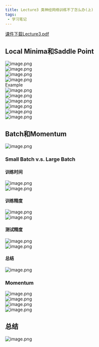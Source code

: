 ```yaml
---
title: Lecture3 类神经网络训练不了怎么办(上)
tags:
 - 学习笔记
---
```




[课件下载Lecture3.pdf](https://speech.ee.ntu.edu.tw/~hylee/ml/ml2021-course-data/small-gradient-v7.pdf)

## Local Minima和Saddle Point
![image.png](https://yeyi0003.oss-cn-hangzhou.aliyuncs.com/1705134077809-196aa264-3c7f-4bf0-923c-ed51b65e776e.png)<br />![image.png](https://yeyi0003.oss-cn-hangzhou.aliyuncs.com/1705134335034-72dc2f99-9116-44e8-b4cd-3c3747e658de.png)<br />![image.png](https://yeyi0003.oss-cn-hangzhou.aliyuncs.com/1705134501175-e6b1d2e3-82af-4a49-b669-657acbfd11bc.png)<br />![image.png](https://yeyi0003.oss-cn-hangzhou.aliyuncs.com/1705134630933-3cc13a72-fffb-4621-9ba8-527ebcb3bcf7.png)<br />Example<br />![image.png](https://yeyi0003.oss-cn-hangzhou.aliyuncs.com/1705135834960-2d8c3277-6246-441f-85b0-9dc471484fd3.png)<br />![image.png](https://yeyi0003.oss-cn-hangzhou.aliyuncs.com/1705135937344-2fb700bc-3cec-4306-a8b5-313decd56d3b.png)<br />![image.png](https://yeyi0003.oss-cn-hangzhou.aliyuncs.com/1705135981211-565d22ca-4e07-4d9e-9176-553fbd508e5b.png)<br />![image.png](https://yeyi0003.oss-cn-hangzhou.aliyuncs.com/1705137254104-b863e6d6-ae07-4a4f-8c50-bf10cc0a0a46.png)<br />![image.png](https://yeyi0003.oss-cn-hangzhou.aliyuncs.com/1705137283674-e78776f7-6012-4541-a849-f8f0c691f630.png)<br />![image.png](https://yeyi0003.oss-cn-hangzhou.aliyuncs.com/1705137312028-c1ffbbe9-d19e-48af-97ef-abb74318aba0.png)
## Batch和Momentum
![image.png](https://yeyi0003.oss-cn-hangzhou.aliyuncs.com/1705157192776-8907a259-2d16-43f5-8a70-007aa2189c68.png)
### Small Batch v.s. Large Batch
#### 训练时间
![image.png](https://yeyi0003.oss-cn-hangzhou.aliyuncs.com/1705157332877-79272443-3ace-40f1-8d99-f9df76926375.png)<br />![image.png](https://yeyi0003.oss-cn-hangzhou.aliyuncs.com/1705157439219-16367aae-22d2-4003-9148-4ff2cbc6900e.png)
#### 训练精度
![image.png](https://yeyi0003.oss-cn-hangzhou.aliyuncs.com/1705157926528-0cbac652-8c06-49ee-b583-731b17b3a6aa.png)<br />![image.png](https://yeyi0003.oss-cn-hangzhou.aliyuncs.com/1705158063488-140f7ca4-b8d7-4e3d-a55f-25489f7fa17f.png)
#### 测试精度
![image.png](https://yeyi0003.oss-cn-hangzhou.aliyuncs.com/1705158492529-a1ab4933-fb24-4571-9074-6ba62a2f7bcf.png)<br />![image.png](https://yeyi0003.oss-cn-hangzhou.aliyuncs.com/1705158737914-ad70c574-4d20-444c-92f8-f13ae0a557e1.png)
#### 总结
![image.png](https://yeyi0003.oss-cn-hangzhou.aliyuncs.com/1705158782880-05e738b3-9eaa-494b-b03d-09e4b7d3138f.png)
### Momentum
![image.png](https://yeyi0003.oss-cn-hangzhou.aliyuncs.com/1705159018092-c5a8068c-ff15-46f1-8a6d-b4cba4529a2c.png)<br />![image.png](https://yeyi0003.oss-cn-hangzhou.aliyuncs.com/1705159069729-257cc198-3678-46b1-a3fe-91f23fb8be64.png)<br />![image.png](https://yeyi0003.oss-cn-hangzhou.aliyuncs.com/1705159199314-727bcf61-630a-4c8e-bd23-5b79c1c36587.png)<br />![image.png](https://yeyi0003.oss-cn-hangzhou.aliyuncs.com/1705159326723-5c5548f0-a114-4f28-beb3-e4a70ae85c2c.png)
## 总结
![image.png](https://yeyi0003.oss-cn-hangzhou.aliyuncs.com/1705159816224-6101a9b5-6f56-46cc-9709-1d7c60f75a6f.png)
#

